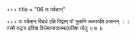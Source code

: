 +++
title = "06 यः पर्वतान्"

+++
यः पर्वतान् विदधे ऽति विद्वान् यो भूतानि कल्पयति प्रजानन् । ।  
तस्मै रुद्राय हविषा विधेमान्यत्रास्मदघविषा व्येतु ॥ ७ ॥